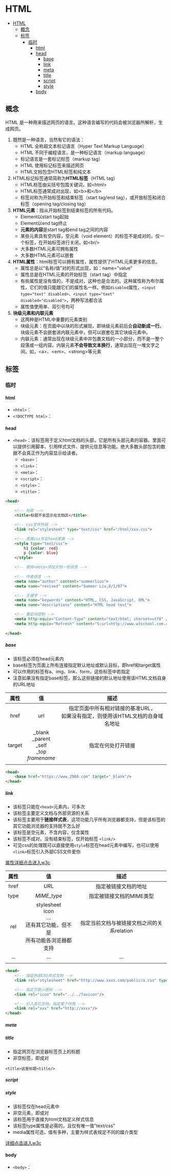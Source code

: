 # HTML

<!-- TOC -->

- [HTML](#html)
    - [概念](#概念)
    - [标签](#标签)
        - [临时](#临时)
            - [html](#html)
            - [head](#head)
                - [base](#base)
                - [link](#link)
                - [meta](#meta)
                - [title](#title)
                - [script](#script)
                - [style](#style)
            - [body](#body)

<!-- /TOC -->

## 概念

HTML 是一种用来描述网页的语言。这种语言编写的代码会被浏览器所解析，生成网页。

1. 既然是一种语言，当然有它的语法：
    - HTML 全称超文本标记语言（Hyper Text Markup Language）
    - HTML 不同于编程语言，是一种标记语言（markup language）
    - 标记语言是一套标记标签（markup tag）
    - HTML 使用标记标签来描述网页
    - HTML文档包含HTML标签和纯文本
2. HTML标记标签通常简称为**HTML标签**（HTML tag）
    - HTML标签由尖括号包围关键词，如\<html\>
    - HTML标签通常成对出现，如\<b\>和\</b\>
    - 标签对称为开始标签和结束标签（start tag/end tag），或开放标签和闭合标签（opening tag/closing tag）
3. **HTML元素**：指从开始标签到结束标签的所有代码。
    - Element以start tag起始
    - Element以end tag终止
    - **元素的内容**是start tag和end tag之间的内容
    - 某些元素具有空内容，空元素（void element）的标签不是成对的，仅一个标签，在开始标签进行关闭，如\<br/\>
    - 大多数HTML元素可拥有属性
    - 大多数HTML元素可以嵌套
4. **HTML属性**：html标签可以拥有属性，属性提供了HTML元素更多的信息。
    - 属性总是以“名称/值”对的形式出现，如：name="value"
    - 属性总是在HTML元素的开始标签（start tag）中指定
    - 有些属性是没有值的，不是成对，这种也是合法的。这种属性称为布尔属性，它们的值只能跟它们的属性名一样。例如`disabled`属性，`<input type="text" disabled>`、`<input type="text" disabled="disabled">`，两种写法都合法
    - 属性值使用单、双引号均可
5. **块级元素和内联元素**
    - 这两种是HTML中重要的元素类别
    - 块级元素：在页面中以块的形式展现，即块级元素前后会**自动新成一行**。块级元素不会嵌套进内联元素中，但可以嵌套在其它块级元素中。
    - 内联元素：通常出现在块级元素中并包裹文档的一小部分，而不是一整个段落或一组内容。内联元素**不会导致文本换行**，通常出现在一堆文字之间。如，\<a\>、\<em\>、\<strong\>等元素

## 标签

### 临时

#### html

- `<html>`：
- `<!DOCTYPE html>`：

#### head

- `<head>`：该标签用于定义html文档的头部，它是所有头部元素的容器。里面可以提供引用脚本、引用样式文件、提供元信息等功能。绝大多数头部包含的数据不会真正作为内容显示给读者。
    - `<base>`：
    - `<link>`：
    - `<meta>`：
    - `<script>`：
    - `<style>`：
    - `<title>`：

```html
<head>

    <!-- 标题 -->
    <title>标题不会显示在文档区</title>

    <!-- css文件外链 -->
    <link rel="stylesheet" type="text/css" href="/html/xxx.css">

    <!-- 直接css写在head里面 -->
    <style type="text/css">
        h1 {color: red}
        p {color: blue}
    </style>

    <!-- 使用<meta>添加文档一些信息 -->
    
    <!-- 作者信息 -->
    <meta name="author" content="summerlius">
    <meta name="revised" content="Summer Liu,8/1/07">

    <!-- 关键字 -->
    <meta name="keywords" content="HTML, CSS, JavaScript, XML">
    <meta name="descriptions" content="HTML head test">

    <!-- 重定向控制 -->
    <meta http-equiv="Content-Type" content="text/html; charset=utf8" />
    <meta http-equiv="Refresh" content="5;url=http://www.w3school.com.cn" />
    
</head>
```

##### base

- 该标签必须在head元素内
- base标签为页面上所有连接指定默认地址或默认目标，即href和target属性
- 可以作用的标签有a、img、link、form，这些标签中若指定
- 注意如果没有指定base标签，那么这些链接的默认地址使用该HTML文档自身的URL地址

|属性|值|描述|
|:--:|:--:|:--:|
|href|url|指定页面中所有相对链接的基准URL，<br/>如果没有指定，则使用该HTML文档的自身域名地址|
|target|_blank <br/> _parent <br/> _self <br/> _top <br/> *framename*|指定在何处打开链接|
||||

```html
<head>
    <base href="https://www.2980.com" target="_blank"/>
</head>
```

##### link

- 该标签只能在`<head>`元素内，可多次
- 该标签主要定义文档与外部资源的关系
- 该标签主要用于**链接样式表**，这项功能几乎所有浏览器都支持，但是该标签的其它功能浏览器的支持就不怎么好
- 该标签是空元素，不含内容，仅含属性
- 该标签不成对，没有结束标签，仅开始标签 `<link/>`
- 可见css的处理既可以直接使用`style`标签在head元素中编写，也可以使用`<link>`标签引入外部CSS文件爱你

[属性详细点击进入w3c](http://www.w3school.com.cn/tags/tag_link.asp)

|属性|值|描述|
|:--:|:--:|:--:|
|href|*UR*L|指定被链接文档的地址|
|type|*MIME_type*|指定被链接文档的MIME类型|
|rel|stylesheet <br/> icon <br/> ... <br/> 还有其它功能，但不是<br/>所有功能各浏览器都支持|指定当前文档与被链接文档之间的关系relation|
|...|...|...|
||||

```html
<head>
    <!-- 指定外部CSS样式文档 -->
    <link rel="stylesheet" href="http://www.xxxx.com/public/a.css" type="text/css"/>

    <!-- 指定页面小图标 -->
    <link rel="icon" href="../../favicon"/>

    <!-- 引入其它文档，指定某个作用 -->
    <link rel="xxx" href="http://xxxx"/>
</head>
```

<!-- 
|属性|值|描述|
|:--:|:--:|:--:|
||||
||||
||||
 -->

##### meta

##### title

- 指定网页在浏览器标签页上的标题
- 非空标签，即成对

`<title>这是标题<title/>`

##### script

##### style

- 该标签仅在head元素中
- 非空元素，即成对
- 该标签用于直接为html文档定义样式信息
- 该标签type属性是必需的，且仅有唯一值"text/css"
- media属性可选，值有多种，主要为样式表规定不同的媒介类型

[详细点击进入w3c](http://www.w3school.com.cn/tags/tag_style.asp)

#### body

- `<body>`：




<!-- 
- `<>`：
- `<>`：
- `<>`：
- `<>`：
- `<>`：
- `<>`：
- `<>`：
- `<>`：
- `<>`：
- `<>`：
- `<>`：
- `<>`： 
-->


<!-- 
=### 根元素

- `<html>`：表示HTML文档的根，称为根元素，顶级元素。



=### HTML文档元数据

元数据（Metadata）含有页面的相关信息，包含样式、脚本及数据，能帮助一些软件（如搜索引擎、浏览器等）更好的运用和渲染页面。

对于样式和脚本的元数据，可以直接在网页里定义，也可以链接到包含相关信息的外部文件。

- `<link>`：该元素指定外部资源与当前HTML文档的关系。
- `<meta>`：
- `<style>`：

=### HTML文档内容结构

=### 文本内容相关

=### 内联文本语义

=### 图像和多媒体

=### 内嵌内容

=### 脚本

=### 编辑标识

=### 表格

=### 表单

=### 交互元素

=### web组件

=### 废弃的标签 
-->
